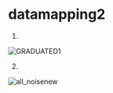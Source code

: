 # datamapping2

1)
![GRADUATED1](https://user-images.githubusercontent.com/70838225/138030313-ee2a40a2-68ee-4060-a2ed-b92cb1bb2deb.png)

2)
![all_noisenew](https://user-images.githubusercontent.com/70838225/138116349-e87a539f-c27f-44aa-bd87-08eb832e035c.png)

